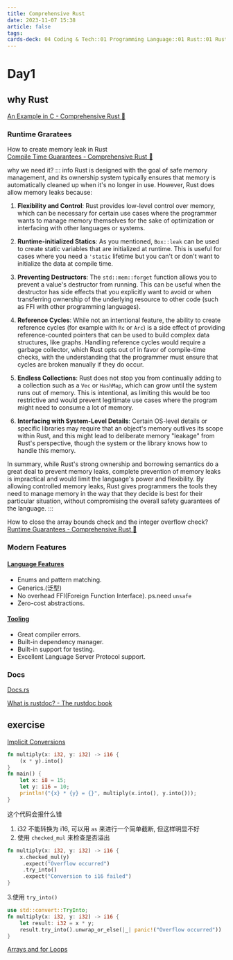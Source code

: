 ```yaml
---
title: Comprehensive Rust
date: 2023-11-07 15:38
article: false
tags: 
cards-deck: 04 Coding & Tech::01 Programming Language::01 Rust::01 Rust教学
---
```


# Day1
## why Rust
[An Example in C - Comprehensive Rust 🦀](https://google.github.io/comprehensive-rust/why-rust/an-example-in-c.html)

### Runtime Graratees
How to create memory leak in Rust  
[Compile Time Guarantees - Comprehensive Rust 🦀](https://google.github.io/comprehensive-rust/why-rust/compile-time.html)

why we need it?
::: info
Rust is designed with the goal of safe memory management, and its ownership system typically ensures that memory is automatically cleaned up when it's no longer in use. However, Rust does allow memory leaks because:

1. **Flexibility and Control**: Rust provides low-level control over memory, which can be necessary for certain use cases where the programmer wants to manage memory themselves for the sake of optimization or interfacing with other languages or systems.

2. **Runtime-initialized Statics**: As you mentioned, `Box::leak` can be used to create static variables that are initialized at runtime. This is useful for cases where you need a `'static` lifetime but you can't or don't want to initialize the data at compile time.

3. **Preventing Destructors**: The `std::mem::forget` function allows you to prevent a value's destructor from running. This can be useful when the destructor has side effects that you explicitly want to avoid or when transferring ownership of the underlying resource to other code (such as FFI with other programming languages).

4. **Reference Cycles**: While not an intentional feature, the ability to create reference cycles (for example with `Rc` or `Arc`) is a side effect of providing reference-counted pointers that can be used to build complex data structures, like graphs. Handling reference cycles would require a garbage collector, which Rust opts out of in favor of compile-time checks, with the understanding that the programmer must ensure that cycles are broken manually if they do occur.

5. **Endless Collections**: Rust does not stop you from continually adding to a collection such as a `Vec` or `HashMap`, which can grow until the system runs out of memory. This is intentional, as limiting this would be too restrictive and would prevent legitimate use cases where the program might need to consume a lot of memory.

6. **Interfacing with System-Level Details**: Certain OS-level details or specific libraries may require that an object's memory outlives its scope within Rust, and this might lead to deliberate memory "leakage" from Rust's perspective, though the system or the library knows how to handle this memory.

In summary, while Rust's strong ownership and borrowing semantics do a great deal to prevent memory leaks, complete prevention of memory leaks is impractical and would limit the language's power and flexibility. By allowing controlled memory leaks, Rust gives programmers the tools they need to manage memory in the way that they decide is best for their particular situation, without compromising the overall safety guarantees of the language.
:::

How to close the array bounds check and the integer overflow check?  
[Runtime Guarantees - Comprehensive Rust 🦀](https://google.github.io/comprehensive-rust/why-rust/runtime.html)

### Modern Features
#### [Language Features](https://google.github.io/comprehensive-rust/why-rust/modern.html#language-features)

- Enums and pattern matching.
- Generics.(泛型)
- No overhead FFI(Foreign Function Interface). ps.need `unsafe`
- Zero-cost abstractions.

#### [Tooling](https://google.github.io/comprehensive-rust/why-rust/modern.html#tooling)

- Great compiler errors.
- Built-in dependency manager.
- Built-in support for testing.
- Excellent Language Server Protocol support.

### Docs
[Docs.rs](https://docs.rs/)

[What is rustdoc? - The rustdoc book](https://doc.rust-lang.org/rustdoc/what-is-rustdoc.html)

## exercise
[Implicit Conversions](https://google.github.io/comprehensive-rust/exercises/day-1/implicit-conversions.html#implicit-conversions)
```rust
fn multiply(x: i32, y: i32) -> i16 {
    (x * y).into()
}
fn main() {
    let x: i8 = 15;
    let y: i16 = 10;
    println!("{x} * {y} = {}", multiply(x.into(), y.into()));
}
```
这个代码会报什么错  
 
1. i32 不能转换为 i16, 可以用 `as` 来进行一个简单截断, 但这样明显不好
2. 使用 `checked_mul` 来检查是否溢出
```rust
fn multiply(x: i32, y: i32) -> i16 {
    x.checked_mul(y)
     .expect("Overflow occurred")
     .try_into()
     .expect("Conversion to i16 failed")
}
```
3.使用 `try_into()`
```rust
use std::convert::TryInto;
fn multiply(x: i32, y: i32) -> i16 {
    let result: i32 = x * y;
    result.try_into().unwrap_or_else(|_| panic!("Overflow occurred"))
}
```


[Arrays and for Loops](https://google.github.io/comprehensive-rust/exercises/day-1/for-loops.html#arrays-and-for-loops)
